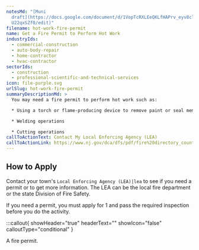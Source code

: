 ```yaml
---
notesMd: "[Muni
  draft](https://docs.google.com/document/d/1VopTcRXLEeQKLfHAPrv_eyv8cl5iewc7Li\
  U22qxSZf0/edit)"
filename: hot-work-fire-permit
name: Get a Fire Permit to Perform Hot Work
industryIds:
  - commercial-construction
  - auto-body-repair
  - home-contractor
  - hvac-contractor
sectorIds:
  - construction
  - professional-scientific-and-technical-services
icon: file-purple.svg
urlSlug: hot-work-fire-permit
summaryDescriptionMd: >
  You may need a fire permit to perform hot work such as:

  * Using a torch or flame-producing device to remove paint or seal membrane roofs on any building or structure

  * Welding operations

  * Cutting operations
callToActionText: Contact My Local Enforcing Agency (LEA)
callToActionLink: https://www.nj.gov/dca/dfs/pdf/fire%20directory_county%20summary/fire_code_enforcement_director.pdf
---
```

## How to Apply

Contact your town's `Local Enforcing Agency (LEA)|lea` to see if you need a permit or to get more information. The LEA can be the local fire department or the state Division of Fire Safety.

If you need a permit, you must apply for 1 and pass the required inspection before you do the activity.

:::callout{ showHeader="true" headerText="" showIcon="false" calloutType="conditional" }

A fire permit.
